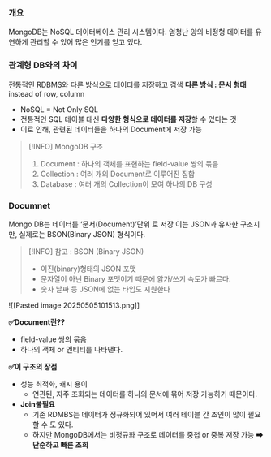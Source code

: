 ### 개요 
MongoDB는 NoSQL 데이터베이스 관리 시스템이다.
엄청난 양의 비정형 데이터를 유연하게 관리할 수 있어 많은 인기를 얻고 있다.

### 관계형 DB와의 차이
전통적인 RDBMS와 다른 방식으로 데이터를 저장하고 검색 
**다른 방식 :  문서 형태** instead of row, column
- NoSQL = Not Only SQL
- 전통적인 SQL 테이블 대신 **다양한 형식으로 데이터를 저장**할 수 있다는 것 
- 이로 인해, 관련된 데이터들을 하나의 Document에 저장 가능

> [!INFO] MongoDB 구조 
> 1. Document : 하나의 객체를 표현하는 field-value 쌍의 묶음
> 2. Collection : 여러 개의 Document로 이루어진 집합
> 3. Database : 여러 개의 Collection이 모여 하나의 DB 구성

### Documnet
Mongo DB는 데이터를 ‘문서(Document)’단위 로 저장
이는 JSON과 유사한 구조지만, 실제로는 BSON(Binary JSON) 형식이다.
> [!INFO] 참고 : BSON (Binary JSON)
> - 이진(binary)형태의 JSON 포맷
> - 문자열이 아닌 Binary 포맷이기 때문에 앍가/쓰기 속도가 빠르다.
> - 숫자 날짜 등 JSON에 없는 타입도 지원한다

![[Pasted image 20250505101513.png]]

**✅Document란??**
- field-value 쌍의 묶음
- 하나의 객체 or 엔티티를 나타낸다.

**✅이 구조의 장점** 
- 성능 최적화, 캐시 용이 
	- 연관된, 자주 조회되는 데이터를 하나의 문서에 묶어 저장 가능하기 때문이다.
- **Join불필요**
	- 기존 RDMBS는 데이터가 정규화되어 있어서 여러 테이블 간 조인이 많이 필요할 수 도 있다.
	- 하지만 MongoDB에서는 비정규화 구조로 데이터를 중첩 or 중복 저장 가능 ➡ **단순하고 빠른 조회** 






